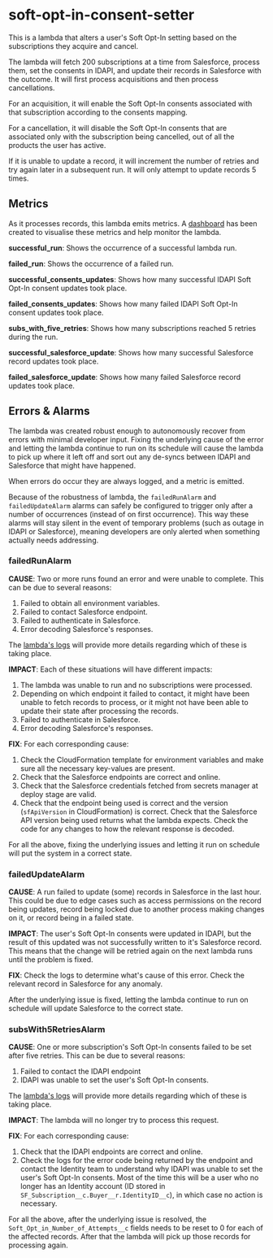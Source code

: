 # soft-opt-in-consent-setter

This is a lambda that alters a user's Soft Opt-In setting based on the subscriptions they acquire and cancel.

The lambda will fetch 200 subscriptions at a time from Salesforce, process them, set the consents in IDAPI, and update
their records in Salesforce with the outcome. It will first process acquisitions and then process cancellations.

For an acquisition, it will enable the Soft Opt-In consents associated with that subscription according to the consents
mapping.

For a cancellation, it will disable the Soft Opt-In consents that are associated only with the subscription being
cancelled, out of all the products the user has active.

If it is unable to update a record, it will increment the number of retries and try again later in a subsequent run. It
will only attempt to update records 5 times.

## Metrics

As it processes records, this lambda emits metrics.
A [dashboard](https://eu-west-1.console.aws.amazon.com/cloudwatch/home?region=eu-west-1#dashboards:name=Soft-Opt-In-Consent-Setter)
has been created to visualise these metrics and help monitor the lambda.

**successful_run**: Shows the occurrence of a successful lambda run.

**failed_run**: Shows the occurrence of a failed run.

**successful_consents_updates**: Shows how many successful IDAPI Soft Opt-In consent updates took place.

**failed_consents_updates**: Shows how many failed IDAPI Soft Opt-In consent updates took place.

**subs_with_five_retries**: Shows how many subscriptions reached 5 retries during the run.

**successful_salesforce_update**: Shows how many successful Salesforce record updates took place.

**failed_salesforce_update**: Shows how many failed Salesforce record updates took place.

## Errors & Alarms

The lambda was created robust enough to autonomously recover from errors with minimal developer input. Fixing the
underlying cause of the error and letting the lambda continue to run on its schedule will cause the lambda to pick up
where it left off and sort out any de-syncs between IDAPI and Salesforce that might have happened.

When errors do occur they are always logged, and a metric is emitted.

Because of the robustness of lambda, the `failedRunAlarm` and `failedUpdateAlarm` alarms can safely be configured to
trigger only after a number of occurrences (instead of on first occurrence). This way these alarms will stay silent in
the event of temporary problems (such as outage in IDAPI or Salesforce), meaning developers are only alerted when
something actually needs addressing.

### failedRunAlarm

**CAUSE**: Two or more runs found an error and were unable to complete. This can be due to several reasons:

1. Failed to obtain all environment variables.
1. Failed to contact Salesforce endpoint.
1. Failed to authenticate in Salesforce.
1. Error decoding Salesforce's responses.

The [lambda's logs](https://eu-west-1.console.aws.amazon.com/cloudwatch/home?region=eu-west-1#logsV2:log-groups/log-group/$252Faws$252Flambda$252Fsoft-opt-in-consent-setter-PROD)
will provide more details regarding which of these is taking place.

**IMPACT**: Each of these situations will have different impacts:

1. The lambda was unable to run and no subscriptions were processed.
1. Depending on which endpoint it failed to contact, it might have been unable to fetch records to process, or it might
   not have been able to update their state after processing the records.
1. Failed to authenticate in Salesforce.
1. Error decoding Salesforce's responses.

**FIX**: For each corresponding cause:

1. Check the CloudFormation template for environment variables and make sure all the necessary key-values are present.
1. Check that the Salesforce endpoints are correct and online.
1. Check that the Salesforce credentials fetched from secrets manager at deploy stage are valid.
1. Check that the endpoint being used is correct and the version (`sfApiVersion` in CloudFormation) is correct. Check
   that the Salesforce API version being used returns what the lambda expects. Check the code for any changes to how the
   relevant response is decoded.

For all the above, fixing the underlying issues and letting it run on schedule will put the system in a correct state.

### failedUpdateAlarm

**CAUSE**: A run failed to update (some) records in Salesforce in the last hour. This could be due to edge cases such as
access permissions on the record being updates, record being locked due to another process making changes on it, or
record being in a failed state.

**IMPACT**: The user's Soft Opt-In consents were updated in IDAPI, but the result of this updated was not successfully
written to it's Salesforce record. This means that the change will be retried again on the next lambda runs until the
problem is fixed.

**FIX**: Check the logs to determine what's cause of this error. Check the relevant record in Salesforce for any
anomaly.

After the underlying issue is fixed, letting the lambda continue to run on schedule will update Salesforce to the
correct state.

### subsWith5RetriesAlarm

**CAUSE**: One or more subscription's Soft Opt-In consents failed to be set after five retries. This can be due to
several reasons:

1. Failed to contact the IDAPI endpoint
1. IDAPI was unable to set the user's Soft Opt-In consents.

The [lambda's logs](https://eu-west-1.console.aws.amazon.com/cloudwatch/home?region=eu-west-1#logsV2:log-groups/log-group/$252Faws$252Flambda$252Fsoft-opt-in-consent-setter-PROD)
will provide more details regarding which of these is taking place.

**IMPACT**: The lambda will no longer try to process this request.

**FIX**: For each corresponding cause:

1. Check that the IDAPI endpoints are correct and online.
1. Check the logs for the error code being returned by the endpoint and contact the Identity team to understand why
   IDAPI was unable to set the user's Soft Opt-In consents. Most of the time this will be a user who no longer has an 
   Identity account (ID stored in `SF_Subscription__c.Buyer__r.IdentityID__c`), in which case no action is necessary.

For all the above, after the underlying issue is resolved, the `Soft_Opt_in_Number_of_Attempts__c` fields needs to be
reset to 0 for each of the affected records. After that the lambda will pick up those records for processing again.
